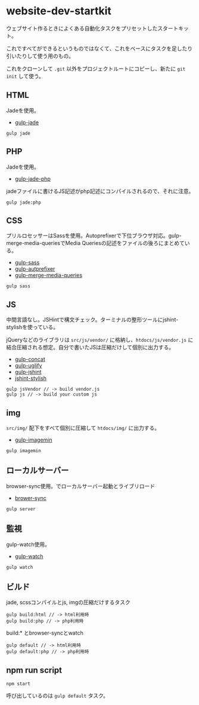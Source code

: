 # website-dev-startkit

ウェブサイト作るときによくある自動化タスクをプリセットしたスタートキット。

これですべてができるというものではなくて、これをベースにタスクを足したり引いたりして使う用のもの。

これをクローンして `.git` 以外をプロジェクトルートにコピーし、新たに `git init` して使う。

## HTML

Jadeを使用。

- [gulp-jade](https://www.npmjs.com/package/gulp-jade)

```
gulp jade
```

## PHP

Jadeを使用。

- [gulp-jade-php](https://www.npmjs.com/package/gulp-jade-php)

jadeファイルに書けるJS記述がphp記述にコンパイルされるので、それに注意。

```
gulp jade:php
```

## CSS

プリルロセッサーはSassを使用。Autoprefixerで下位ブラウザ対応。gulp-merge-media-queriesでMedia Queriesの記述をファイルの後ろにまとめている。

- [gulp-sass](https://www.npmjs.com/package/gulp-sass)
- [gulp-autprefixer](https://www.npmjs.com/package/gulp-autoprefixer)
- [gulp-merge-media-queries](https://www.npmjs.com/package/gulp-merge-media-queries)

```
gulp sass
```

## JS

中間言語なし。JSHintで構文チェック。ターミナルの整形ツールにjshint-stylishを使っている。

jQueryなどのライブラリは `src/js/vendor/` に格納し、`htdocs/js/vendor.js` に結合圧縮される想定。自分で書いたJSは圧縮だけして個別に出力する。

- [gulp-concat](https://www.npmjs.com/package/gulp-concat)
- [gulp-uglify](https://www.npmjs.com/package/gulp-uglify)
- [gulp-jshint](https://www.npmjs.com/package/gulp-jshint)
- [jshint-stylish](https://github.com/sindresorhus/jshint-stylish)

```
gulp jsVendor // -> build vendor.js
gulp js // -> build your custom js
```

## img

`src/img/` 配下をすべて個別に圧縮して `htdocs/img/` に出力する。

- [gulp-imagemin](https://www.npmjs.com/package/gulp-imagemin)

```
gulp imagemin
```

## ローカルサーバー

browser-sync使用。でローカルサーバー起動とライブリロード

- [brower-sync](https://www.npmjs.com/package/browser-sync)

```
gulp server
```

## 監視

gulp-watch使用。

- [gulp-watch](https://www.npmjs.com/package/gulp-watch)

```
gulp watch
```

## ビルド

jade, scssコンパイルとjs, imgの圧縮だけするタスク

```
gulp build:html // -> html利用時
gulp build:php // -> php利用時
```

build:* とbrowser-syncとwatch

```
gulp default // -> html利用時
gulp default:php // -> php利用時
```

## npm run script

```
npm start
```

呼び出しているのは `gulp default` タスク。
